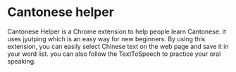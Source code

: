 <h1> Cantonese helper </h1>
<p> Cantonese Helper is a Chrome extension to help people learn Cantonese. it uses jyutping which is an easy way for new beginners.
By using this extension, you can easily select Chinese text on the web page and save it in your word list. you can also follow the TextToSpeech to practice your oral speaking. </p>
